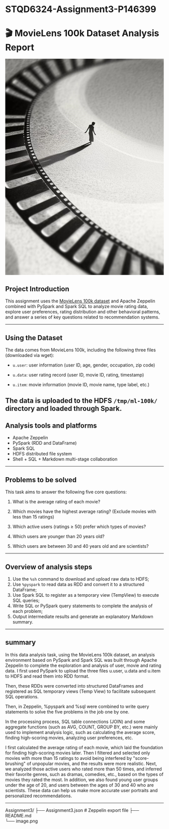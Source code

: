 # STQD6324-Assignment3-P146399
# 🎬 MovieLens 100k Dataset Analysis Report

![Project cover](image.png)


## Project Introduction

This assignment uses the [MovieLens 100k dataset](https://grouplens.org/datasets/movielens/100k/) and Apache Zeppelin combined with PySpark and Spark SQL to analyze movie rating data, explore user preferences, rating distribution and other behavioral patterns, and answer a series of key questions related to recommendation systems.

---

## Using the Dataset

The data comes from MovieLens 100k, including the following three files (downloaded via wget):

- `u.user`: user information (user ID, age, gender, occupation, zip code)

- `u.data`: user rating record (user ID, movie ID, rating, timestamp)

- `u.item`: movie information (movie ID, movie name, type label, etc.)

The data is uploaded to the HDFS `/tmp/ml-100k/` directory and loaded through Spark.
---

## Analysis tools and platforms

- Apache Zeppelin
- PySpark (RDD and DataFrame)
- Spark SQL
- HDFS distributed file system
- Shell + SQL + Markdown multi-stage collaboration

---

## Problems to be solved

This task aims to answer the following five core questions:

1. What is the average rating of each movie?

2. Which movies have the highest average rating? (Exclude movies with less than 15 ratings)

3. Which active users (ratings ≥ 50) prefer which types of movies?

4. Which users are younger than 20 years old?

5. Which users are between 30 and 40 years old and are scientists?

---

## Overview of analysis steps

1. Use the `%sh` command to download and upload raw data to HDFS;
2. Use `%pyspark` to read data as RDD and convert it to a structured DataFrame;
3. Use Spark SQL to register as a temporary view (TempView) to execute SQL queries;
4. Write SQL or PySpark query statements to complete the analysis of each problem;
5. Output intermediate results and generate an explanatory Markdown summary.

---

## summary

In this data analysis task, using the MovieLens 100k dataset, an analysis environment based on PySpark and Spark SQL was built through Apache Zeppelin to complete the exploration and analysis of user, movie and rating data.
I first used PySpark to upload the three files u.user, u.data and u.item to HDFS and read them into RDD format.

Then, these RDDs were converted into structured DataFrames and registered as SQL temporary views (Temp View) to facilitate subsequent SQL operations.

Then, in Zeppelin, %pyspark and %sql were combined to write query statements to solve the five problems in the job one by one.

In the processing process, SQL table connections (JOIN) and some aggregate functions (such as AVG, COUNT, GROUP BY, etc.) were mainly used to implement analysis logic, such as calculating the average score, finding high-scoring movies, analyzing user preferences, etc.

I first calculated the average rating of each movie, which laid the foundation for finding high-scoring movies later. Then I filtered and selected only movies with more than 15 ratings to avoid being interfered by "score-brushing" of unpopular movies, and the results were more realistic. Next, we analyzed those active users who rated more than 50 times, and inferred their favorite genres, such as dramas, comedies, etc., based on the types of movies they rated the most. In addition, we also found young user groups under the age of 20, and users between the ages of 30 and 40 who are scientists. These data can help us make more accurate user portraits and personalized recommendations.

---

Assignment3/
├── Assignment3.json         # Zeppelin export file
├── README.md             
└── image.png
